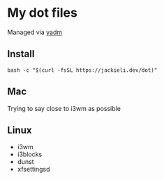 # My dot files

Managed via [yadm](https://yadm.io/)

## Install

```
bash -c "$(curl -fsSL https://jackieli.dev/dot)"
```

## Mac

Trying to say close to i3wm as possible

## Linux

- i3wm
- i3blocks
- dunst
- xfsettingsd
